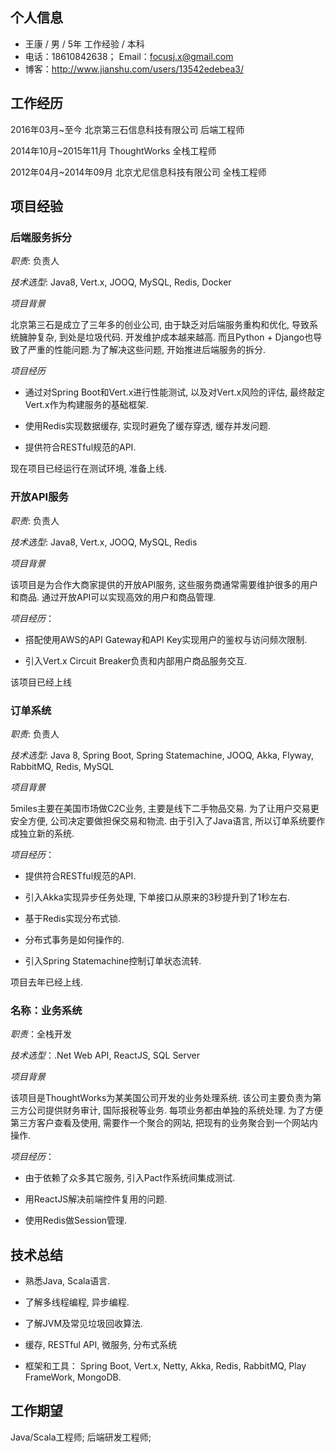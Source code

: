 ## 个人信息

- 王康 / 男 / 5年 工作经验 / 本科
- 电话：18610842638； Email：focusj.x@gmail.com
- 博客：http://www.jianshu.com/users/13542edebea3/

## 工作经历

2016年03月~至今         北京第三石信息科技有限公司  后端工程师

2014年10月~2015年11月   ThoughtWorks            全栈工程师

2012年04月~2014年09月   北京尤尼信息科技有限公司    全栈工程师

## 项目经验

### 后端服务拆分

*职责*: 负责人

*技术选型*: Java8, Vert.x, JOOQ, MySQL, Redis, Docker

*项目背景*

北京第三石是成立了三年多的创业公司, 由于缺乏对后端服务重构和优化, 导致系统臃肿复杂, 到处是垃圾代码. 开发维护成本越来越高. 而且Python + Django也导致了严重的性能问题.为了解决这些问题, 开始推进后端服务的拆分.

*项目经历*

- 通过对Spring Boot和Vert.x进行性能测试, 以及对Vert.x风险的评估, 最终敲定Vert.x作为构建服务的基础框架.

- 使用Redis实现数据缓存, 实现时避免了缓存穿透, 缓存并发问题.

- 提供符合RESTful规范的API.

现在项目已经运行在测试环境, 准备上线.

### 开放API服务

*职责*: 负责人

*技术选型*: Java8, Vert.x, JOOQ, MySQL, Redis

*项目背景*

该项目是为合作大商家提供的开放API服务, 这些服务商通常需要维护很多的用户和商品. 通过开放API可以实现高效的用户和商品管理.

*项目经历*：

- 搭配使用AWS的API Gateway和API Key实现用户的鉴权与访问频次限制.

- 引入Vert.x Circuit Breaker负责和内部用户商品服务交互.

该项目已经上线

### 订单系统

*职责*: 负责人

*技术选型*: Java 8, Spring Boot, Spring Statemachine, JOOQ, Akka, Flyway, RabbitMQ, Redis, MySQL

*项目背景*

5miles主要在美国市场做C2C业务, 主要是线下二手物品交易. 为了让用户交易更安全方便, 公司决定要做担保交易和物流. 由于引入了Java语言, 所以订单系统要作成独立新的系统.

*项目经历*：

- 提供符合RESTful规范的API.

- 引入Akka实现异步任务处理, 下单接口从原来的3秒提升到了1秒左右.

- 基于Redis实现分布式锁.

- 分布式事务是如何操作的.

- 引入Spring Statemachine控制订单状态流转.

项目去年已经上线.

### 名称：业务系统

*职责*：全栈开发

*技术选型*：.Net Web API, ReactJS, SQL Server

*项目背景*

该项目是ThoughtWorks为某美国公司开发的业务处理系统. 该公司主要负责为第三方公司提供财务审计, 国际报税等业务. 每项业务都由单独的系统处理. 为了方便第三方客户查看及使用, 需要作一个聚合的网站, 把现有的业务聚合到一个网站内操作.

*项目经历*：

- 由于依赖了众多其它服务, 引入Pact作系统间集成测试.

- 用ReactJS解决前端控件复用的问题.

- 使用Redis做Session管理.

## 技术总结

- 熟悉Java, Scala语言.

- 了解多线程编程, 异步编程.

- 了解JVM及常见垃圾回收算法.

- 缓存, RESTful API, 微服务, 分布式系统

- 框架和工具： Spring Boot, Vert.x, Netty, Akka, Redis, RabbitMQ, Play FrameWork, MongoDB.

## 工作期望

Java/Scala工程师; 后端研发工程师;